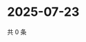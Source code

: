# 2025-07-23

共 0 条

<!-- BEGIN ZHIHUVIDEO -->
<!-- 最后更新时间 Wed Jul 23 2025 14:19:00 GMT+0800 (China Standard Time) -->

<!-- END ZHIHUVIDEO -->
